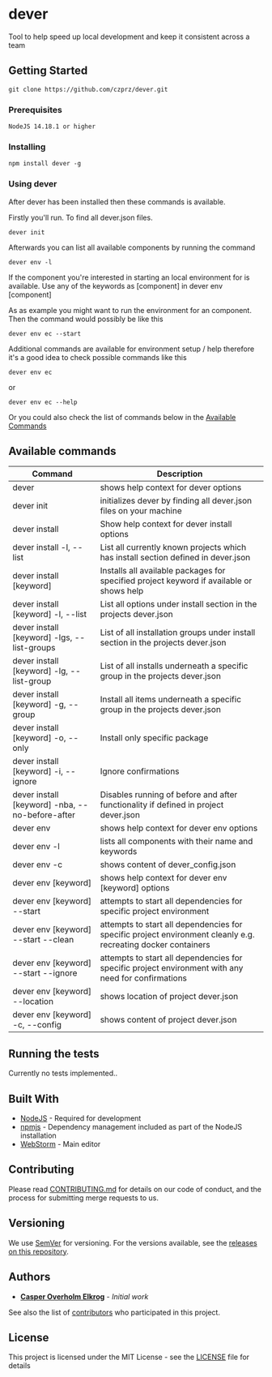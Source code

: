 # dever

Tool to help speed up local development and keep it consistent across a team

## Getting Started

```
git clone https://github.com/czprz/dever.git
```

### Prerequisites
```
NodeJS 14.18.1 or higher
```

### Installing
```
npm install dever -g
```

### Using dever

After dever has been installed then these commands is available.

Firstly you'll run. To find all dever.json files.

```
dever init
```

Afterwards you can list all available components by running the command

```
dever env -l
```

If the component you're interested in starting an local environment for is available. Use any of the keywords as [component] in dever env [component]

As as example you might want to run the environment for an component. Then the command would possibly be like this

```
dever env ec --start
```

Additional commands are available for environment setup / help therefore it's a good idea to check possible commands like this

```
dever env ec
```
or
```
dever env ec --help
```

Or you could also check the list of commands below in the [Available Commands](#available-commands)

## Available commands

| Command | Description |
| ---  | ---     |
| dever | shows help context for dever options |
| dever init | initializes dever by finding all dever.json files on your machine |
| dever install | Show help context for dever install options |
| dever install -l, --list | List all currently known projects which has install section defined in dever.json |
| dever install [keyword] | Installs all available packages for specified project keyword if available or shows help |
| dever install [keyword] -l, --list | List all options under install section in the projects dever.json |
| dever install [keyword] -lgs, --list-groups | List of all installation groups under install section in the projects dever.json |
| dever install [keyword] -lg, --list-group | List of all installs underneath a specific group in the projects dever.json |
| dever install [keyword] -g, --group | Install all items underneath a specific group in the projects dever.json |
| dever install [keyword] -o, --only | Install only specific package |
| dever install [keyword] -i, --ignore | Ignore confirmations |
| dever install [keyword] -nba, --no-before-after | Disables running of before and after functionality if defined in project dever.json |
| dever env | shows help context for dever env options |
| dever env -l | lists all components with their name and keywords |
| dever env -c | shows content of dever_config.json |
| dever env [keyword] | shows help context for dever env [keyword] options |
| dever env [keyword] --start | attempts to start all dependencies for specific project environment |
| dever env [keyword] --start --clean | attempts to start all dependencies for specific project environment cleanly e.g. recreating docker containers |
| dever env [keyword] --start --ignore | attempts to start all dependencies for specific project environment with any need for confirmations |
| dever env [keyword] --location | shows location of project dever.json |
| dever env [keyword] -c, --config | shows content of project dever.json |

## Running the tests
Currently no tests implemented..

## Built With

* [NodeJS](https://nodejs.org/en/) - Required for development
* [npmjs](https://www.npmjs.com/) - Dependency management included as part of the NodeJS installation
* [WebStorm](https://www.jetbrains.com/webstorm/) - Main editor

## Contributing

Please read [CONTRIBUTING.md](CONTRIBUTING.md) for details on our code of conduct, and the process for submitting merge requests to us.

## Versioning

We use [SemVer](http://semver.org/) for versioning. For the versions available, see the [releases on this repository](https://github.com/czprz/dever/releases). 

## Authors

* **[Casper Overholm Elkrog](https://github.com/czprz)** - *Initial work*

See also the list of [contributors](https://github.com/czprz/dever/network/) who participated in this project.

## License

This project is licensed under the MIT License - see the [LICENSE](LICENSE) file for details
